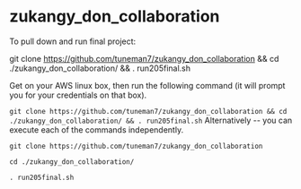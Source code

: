 # zukangy_don_collaboration   

To pull down and run final project:

git clone https://github.com/tuneman7/zukangy_don_collaboration && cd ./zukangy_don_collaboration/ && . run205final.sh

Get on your AWS linux box, then run the following command (it will prompt you for your credentials on that box).

``
git clone https://github.com/tuneman7/zukangy_don_collaboration && cd ./zukangy_don_collaboration/ && . run205final.sh
``
Alternatively -- you can execute each of the commands independently.

```
git clone https://github.com/tuneman7/zukangy_don_collaboration
```

```
cd ./zukangy_don_collaboration/
```

```
. run205final.sh
```
